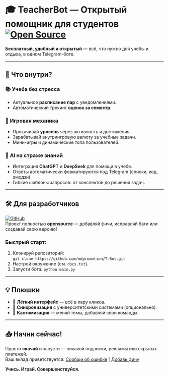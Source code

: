 # 🎓 TeacherBot — Открытый помощник для студентов [![Open Source](https://badgen.net/badge/icon/opensource?icon=github&label)](https://github.com/mdpromotion/T-Bot)

**Бесплатный, удобный и открытый** — всё, что нужно для учебы и отдыха, в одном Telegram-боте.  

---

## 🌟 **Что внутри?**

### 📚 **Учеба без стресса**
- Актуальное **расписание пар** с уведомлениями.  
- Автоматический трекинг **оценок за семестр**.  

### 🎲 **Игровая механика**
- Прокачивай **уровень** через активность и достижения.  
- Зарабатывай внутриигровую валюту за учебные задачи.  
- Мини-игры и динамические топа пользователей.

### 🤖 **AI на страже знаний**
- Интеграция **ChatGPT** и **DeepSeek** для помощи в учебе.  
- Ответы автоматически форматируются под Telegram (списки, код, эмодзи).  
- Гибкие шаблоны запросов: от конспектов до решения задач.

---

## 🛠 **Для разработчиков**  
[![GitHub](https://img.shields.io/github/license/mpromotion/T-Bot?color=blue)](https://github.com/mdpromotion/T-Bot)  
Проект полностью **opensource** — добавляй фичи, исправляй баги или создавай свою версию!  

### Быстрый старт:
1. Клонируй репозиторий:  
   `git clone https://github.com/mdpromotion/T-Bot.git`  
2. Настрой окружение (см. `docs.txt`).  
3. Запусти бота:
   `python main.py`

---

## 💡 **Плюшки**
- 🚀 **Лёгкий интерфейс** — всё в пару кликов.  
- 🔄 **Синхронизация** с университетскими системами (опционально).  
- 🎨 **Кастомизация** — меняй темы, добавляй свои команды.  

---

## 📥 **Начни сейчас!**  
Просто **скачай** и запусти — никакой подписки, рекламы или скрытых платежей.  
Ваш вклад приветствуется: [Сообщи об ошибке](https://github.com/mdpromotion/T-Bot/issues) | [Добавь фичу](https://github.com/mdpromotion/T-Bot/pulls)  

**Учись. Играй. Совершенствуйся.**  

